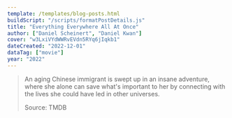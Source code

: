 ```yaml
---
template: /templates/blog-posts.html
buildScript: "/scripts/formatPostDetails.js"
title: "Everything Everywhere All At Once"
author: ["Daniel Scheinert", "Daniel Kwan"]
cover: "w3LxiVYdWWRvEVdn5RYq6jIqkb1"
dateCreated: "2022-12-01"
dataTag: ["movie"]
year: "2022"
---
```


> An aging Chinese immigrant is swept up in an insane adventure, where she alone can save what's important to her by connecting with the lives she could have led in other universes.
>
> Source: TMDB
